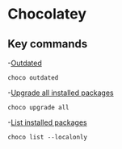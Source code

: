 # Chocolatey

## Key commands

-[Outdated](https://docs.chocolatey.org/en-us/choco/commands/outdated)

    choco outdated

-[Upgrade all installed packages](https://docs.chocolatey.org/en-us/choco/commands/upgrade)


    choco upgrade all 

-[List installed packages](https://docs.chocolatey.org/en-us/choco/commands/list)

    choco list --localonly
